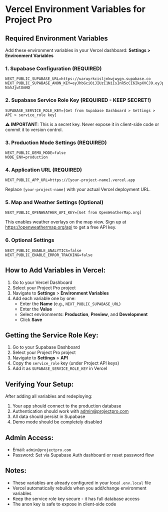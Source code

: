 # Vercel Environment Variables for Project Pro

## Required Environment Variables

Add these environment variables in your Vercel dashboard:
**Settings > Environment Variables**

### 1. Supabase Configuration (REQUIRED)
```
NEXT_PUBLIC_SUPABASE_URL=https://uaruyrkcisljnkwjwygn.supabase.co
NEXT_PUBLIC_SUPABASE_ANON_KEY=eyJhbGciOiJIUzI1NiIsInR5cCI6IkpXVCJ9.eyJpc3MiOiJzdXBhYmFzZSIsInJlZiI6InVhcnV5cmtjaXNsam5rd2p3eWduIiwicm9sZSI6ImFub24iLCJpYXQiOjE3NTI0NjQ5NDUsImV4cCI6MjA2ODA0MDk0NX0.ZcfBiJgwHh7vVrxUy3WdAbfvhiuqFqs-NahJjwtUmNQ
```

### 2. Supabase Service Role Key (REQUIRED - KEEP SECRET!)
```
SUPABASE_SERVICE_ROLE_KEY=[Get from Supabase Dashboard > Settings > API > service_role key]
```
⚠️ **IMPORTANT**: This is a secret key. Never expose it in client-side code or commit it to version control.

### 3. Production Mode Settings (REQUIRED)
```
NEXT_PUBLIC_DEMO_MODE=false
NODE_ENV=production
```

### 4. Application URL (REQUIRED)
```
NEXT_PUBLIC_APP_URL=https://[your-project-name].vercel.app
```
Replace `[your-project-name]` with your actual Vercel deployment URL.

### 5. Map and Weather Settings (Optional)
```
NEXT_PUBLIC_OPENWEATHER_API_KEY=[Get from OpenWeatherMap.org]
```
This enables weather overlays on the map view. Sign up at https://openweathermap.org/api to get a free API key.

### 6. Optional Settings
```
NEXT_PUBLIC_ENABLE_ANALYTICS=false
NEXT_PUBLIC_ENABLE_ERROR_TRACKING=false
```

## How to Add Variables in Vercel:

1. Go to your Vercel Dashboard
2. Select your Project Pro project
3. Navigate to **Settings** > **Environment Variables**
4. Add each variable one by one:
   - Enter the **Name** (e.g., `NEXT_PUBLIC_SUPABASE_URL`)
   - Enter the **Value** 
   - Select environments: **Production**, **Preview**, and **Development**
   - Click **Save**

## Getting the Service Role Key:

1. Go to your Supabase Dashboard
2. Select your Project Pro project
3. Navigate to **Settings** > **API**
4. Copy the `service_role` key (under Project API keys)
5. Add it as `SUPABASE_SERVICE_ROLE_KEY` in Vercel

## Verifying Your Setup:

After adding all variables and redeploying:
1. Your app should connect to the production database
2. Authentication should work with admin@projectpro.com
3. All data should persist in Supabase
4. Demo mode should be completely disabled

## Admin Access:
- Email: `admin@projectpro.com`
- Password: Set via Supabase Auth dashboard or reset password flow

## Notes:
- These variables are already configured in your local `.env.local` file
- Vercel automatically rebuilds when you add/change environment variables
- Keep the service role key secure - it has full database access
- The anon key is safe to expose in client-side code